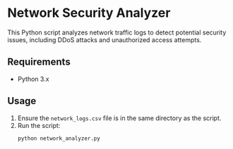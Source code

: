 # Network Security Analyzer

This Python script analyzes network traffic logs to detect potential security issues, including DDoS attacks and unauthorized access attempts.

## Requirements

- Python 3.x

## Usage

1. Ensure the `network_logs.csv` file is in the same directory as the script.
2. Run the script:
   ```bash
   python network_analyzer.py

